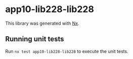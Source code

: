 # app10-lib228-lib228

This library was generated with [Nx](https://nx.dev).

## Running unit tests

Run `nx test app10-lib228-lib228` to execute the unit tests.

